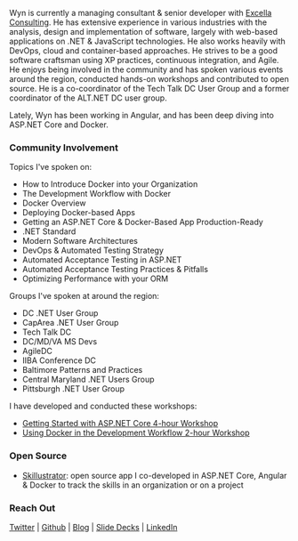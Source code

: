 Wyn is currently a managing consultant & senior developer with [Excella Consulting](https://excella.com). He has extensive experience in various industries with the analysis, design and implementation of software, largely with web-based applications on .NET & JavaScript technologies. He also works heavily with DevOps, cloud and container-based approaches. He strives to be a good software craftsman using XP practices, continuous integration, and Agile. He enjoys being involved in the community and has spoken various events around the region, conducted hands-on workshops and contributed to open source. He is a co-coordinator of the Tech Talk DC User Group and a former coordinator of the ALT.NET DC user group.

Lately, Wyn has been working in Angular, and has been deep diving into ASP.NET Core and Docker.

### Community Involvement

Topics I've spoken on:

* How to Introduce Docker into your Organization
* The Development Workflow with Docker
* Docker Overview
* Deploying Docker-based Apps
* Getting an ASP.NET Core & Docker-Based App Production-Ready
* .NET Standard
* Modern Software Architectures
* DevOps & Automated Testing Strategy
* Automated Acceptance Testing in ASP.NET
* Automated Acceptance Testing Practices & Pitfalls
* Optimizing Performance with your ORM

Groups I've spoken at around the region:

* DC .NET User Group
* CapArea .NET User Group
* Tech Talk DC
* DC/MD/VA MS Devs
* AgileDC
* IIBA Conference DC
* Baltimore Patterns and Practices
* Central Maryland .NET Users Group
* Pittsburgh .NET User Group

I have developed and conducted these workshops:

* [Getting Started with ASP.NET Core 4-hour Workshop](https://github.com/excellalabs/aspnetcore-workshop-kit)
* [Using Docker in the Development Workflow 2-hour Workshop](https://github.com/excellalabs/docker-workshop-1)

### Open Source

* [Skillustrator](github.com/excellalabs/skillustrator): open source app I co-developed in ASP.NET Core, Angular & Docker to track the skills in an organization or on a project

### Reach Out

[Twitter](https://twitter.com/wynv) | [Github](https://github.com/wyntuition) | [Blog](https://www.excella.com/insights/author/wynv) | [Slide Decks](http://www.slideshare.net/wynvandevanter) | [LinkedIn](https://www.linkedin.com/in/wyntuition)